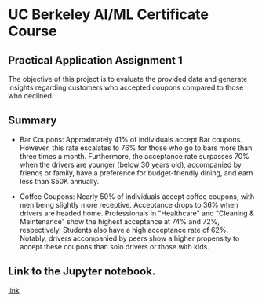 # UC Berkeley AI/ML Certificate Course

## Practical Application Assignment 1

The objective of this project is to evaluate the provided data and generate insights regarding customers who accepted coupons compared to those who declined.

## Summary

- Bar Coupons: Approximately 41% of individuals accept Bar coupons. However, this rate escalates to 76% for those who go to bars more than three times a month. Furthermore, the acceptance rate surpasses 70% when the drivers are younger (below 30 years old), accompanied by friends or family, have a preference for budget-friendly dining, and earn less than $50K annually.

- Coffee Coupons: Nearly 50% of individuals accept coffee coupons, with men being slightly more receptive. Acceptance drops to 36% when drivers are headed home. Professionals in "Healthcare" and "Cleaning & Maintenance" show the highest acceptance at 74% and 72%, respectively. Students also have a high acceptance rate of 62%. Notably, drivers accompanied by peers show a higher propensity to accept these coupons than solo drivers or those with kids.

## Link to the Jupyter notebook.

[link](https://github.com/iffj/ai-ml-portfolio/blob/main/assignment_1/prompt.ipynb)
